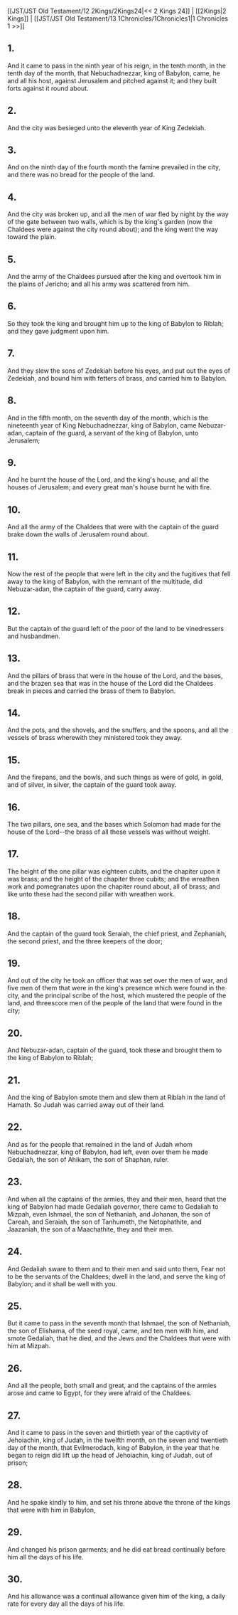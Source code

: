 [[JST/JST Old Testament/12 2Kings/2Kings24|<< 2 Kings 24]] | [[2Kings|2 Kings]] | [[JST/JST Old Testament/13 1Chronicles/1Chronicles1|1 Chronicles 1 >>]]
## 1.
And it came to pass in the ninth year of his reign, in the tenth month, in the tenth day of the month, that Nebuchadnezzar, king of Babylon, came, he and all his host, against Jerusalem and pitched against it; and they built forts against it round about.
## 2.
And the city was besieged unto the eleventh year of King Zedekiah.
## 3.
And on the ninth day of the fourth month the famine prevailed in the city, and there was no bread for the people of the land.
## 4.
And the city was broken up, and all the men of war fled by night by the way of the gate between two walls, which is by the king\'s garden (now the Chaldees were against the city round about); and the king went the way toward the plain.
## 5.
And the army of the Chaldees pursued after the king and overtook him in the plains of Jericho; and all his army was scattered from him.
## 6.
So they took the king and brought him up to the king of Babylon to Riblah; and they gave judgment upon him.
## 7.
And they slew the sons of Zedekiah before his eyes, and put out the eyes of Zedekiah, and bound him with fetters of brass, and carried him to Babylon.
## 8.
And in the fifth month, on the seventh day of the month, which is the nineteenth year of King Nebuchadnezzar, king of Babylon, came Nebuzar-adan, captain of the guard, a servant of the king of Babylon, unto Jerusalem;
## 9.
And he burnt the house of the Lord, and the king\'s house, and all the houses of Jerusalem; and every great man\'s house burnt he with fire.
## 10.
And all the army of the Chaldees that were with the captain of the guard brake down the walls of Jerusalem round about.
## 11.
Now the rest of the people that were left in the city and the fugitives that fell away to the king of Babylon, with the remnant of the multitude, did Nebuzar-adan, the captain of the guard, carry away.
## 12.
But the captain of the guard left of the poor of the land to be vinedressers and husbandmen.
## 13.
And the pillars of brass that were in the house of the Lord, and the bases, and the brazen sea that was in the house of the Lord did the Chaldees break in pieces and carried the brass of them to Babylon.
## 14.
And the pots, and the shovels, and the snuffers, and the spoons, and all the vessels of brass wherewith they ministered took they away.
## 15.
And the firepans, and the bowls, and such things as were of gold, in gold, and of silver, in silver, the captain of the guard took away.
## 16.
The two pillars, one sea, and the bases which Solomon had made for the house of the Lord\--the brass of all these vessels was without weight.
## 17.
The height of the one pillar was eighteen cubits, and the chapiter upon it was brass; and the height of the chapiter three cubits; and the wreathen work and pomegranates upon the chapiter round about, all of brass; and like unto these had the second pillar with wreathen work.
## 18.
And the captain of the guard took Seraiah, the chief priest, and Zephaniah, the second priest, and the three keepers of the door;
## 19.
And out of the city he took an officer that was set over the men of war, and five men of them that were in the king\'s presence which were found in the city, and the principal scribe of the host, which mustered the people of the land, and threescore men of the people of the land that were found in the city;
## 20.
And Nebuzar-adan, captain of the guard, took these and brought them to the king of Babylon to Riblah;
## 21.
And the king of Babylon smote them and slew them at Riblah in the land of Hamath. So Judah was carried away out of their land.
## 22.
And as for the people that remained in the land of Judah whom Nebuchadnezzar, king of Babylon, had left, even over them he made Gedaliah, the son of Ahikam, the son of Shaphan, ruler.
## 23.
And when all the captains of the armies, they and their men, heard that the king of Babylon had made Gedaliah governor, there came to Gedaliah to Mizpah, even Ishmael, the son of Nethaniah, and Johanan, the son of Careah, and Seraiah, the son of Tanhumeth, the Netophathite, and Jaazaniah, the son of a Maachathite, they and their men.
## 24.
And Gedaliah sware to them and to their men and said unto them, Fear not to be the servants of the Chaldees; dwell in the land, and serve the king of Babylon; and it shall be well with you.
## 25.
But it came to pass in the seventh month that Ishmael, the son of Nethaniah, the son of Elishama, of the seed royal, came, and ten men with him, and smote Gedaliah, that he died, and the Jews and the Chaldees that were with him at Mizpah.
## 26.
And all the people, both small and great, and the captains of the armies arose and came to Egypt, for they were afraid of the Chaldees.
## 27.
And it came to pass in the seven and thirtieth year of the captivity of Jehoiachin, king of Judah, in the twelfth month, on the seven and twentieth day of the month, that Evilmerodach, king of Babylon, in the year that he began to reign did lift up the head of Jehoiachin, king of Judah, out of prison;
## 28.
And he spake kindly to him, and set his throne above the throne of the kings that were with him in Babylon,
## 29.
And changed his prison garments; and he did eat bread continually before him all the days of his life.
## 30.
And his allowance was a continual allowance given him of the king, a daily rate for every day all the days of his life.

